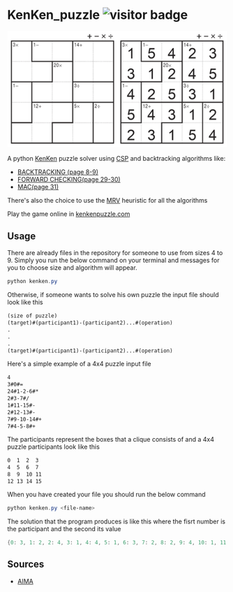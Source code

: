 # KenKen_puzzle ![visitor badge](https://visitor-badge.glitch.me/badge?page_id=jstegiks.KenKen_puzzle&right_color=red)

<img src = "image/5x5.png" width = "550">

A python [KenKen](https://en.wikipedia.org/wiki/KenKen) puzzle solver using [CSP](https://en.wikipedia.org/wiki/Constraint_satisfaction_problem) and backtracking algorithms like:

- [BACKTRACKING (page 8-9)](https://www.math.unipd.it/~frossi/cp-school/CPschool05notes.pdf)
- [FORWARD CHECKING(page 29-30)](https://www.math.unipd.it/~frossi/cp-school/CPschool05notes.pdf)
- [MAC(page 31)](https://www.math.unipd.it/~frossi/cp-school/CPschool05notes.pdf)

There's also the choice to use the [MRV](https://cs188ai.fandom.com/wiki/Minimum_Remaining_Values) heuristic for all the algorithms

Play the game online in [kenkenpuzzle.com](http://www.kenkenpuzzle.com/)

## Usage

There are already files in the repository for someone to use from sizes 4 to 9. Simply you run the below command on your terminal and messages for you to choose size and algorithm will appear.

```powershell
python kenken.py
```

Otherwise, if someone wants to solve his own puzzle the input file should look like this

```
(size of puzzle)
(target)#(participant1)-(participant2)...#(operation)
.
.
.
(target)#(participant1)-(participant2)...#(operation)
```
Here's a simple example of a 4x4 puzzle input file
```
4
3#0#=
24#1-2-6#*
2#3-7#/
1#11-15#-
2#12-13#-
7#9-10-14#+
7#4-5-8#+
```
The participants represent the boxes that a clique consists of and a 4x4 puzzle participants look like this

```
0  1  2  3
4  5  6  7
8  9  10 11
12 13 14 15
```

When you have created your file you should run the below command

```powershell
python kenken.py <file-name>
```

The solution that the program produces is like this where the fisrt number is the participant and the second its value

```powershell
{0: 3, 1: 2, 2: 4, 3: 1, 4: 4, 5: 1, 6: 3, 7: 2, 8: 2, 9: 4, 10: 1, 11: 3, 12: 1, 13: 3, 14: 2, 15: 4}
```

## Sources

- [AIMA](https://github.com/aimacode/aima-python)
